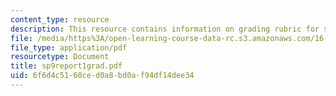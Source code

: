 ```yaml
---
content_type: resource
description: This resource contains information on grading rubric for systems problem.
file: /media/https%3A/open-learning-course-data-rc.s3.amazonaws.com/16-01-unified-engineering-i-ii-iii-iv-fall-2005-spring-2006/6f6d4c5160ced0a8bd0af94df14dee34_sp9report1grad.pdf
file_type: application/pdf
resourcetype: Document
title: sp9report1grad.pdf
uid: 6f6d4c51-60ce-d0a8-bd0a-f94df14dee34
---
```


